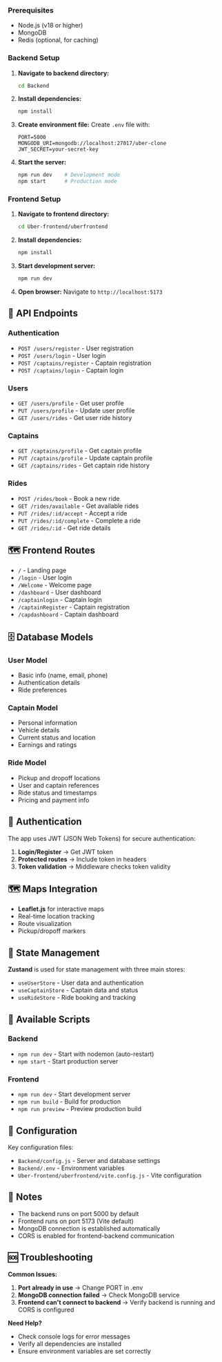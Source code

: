 
### Prerequisites
- Node.js (v18 or higher)
- MongoDB
- Redis (optional, for caching)

### Backend Setup

1. **Navigate to backend directory:**
   ```bash
   cd Backend
   ```

2. **Install dependencies:**
   ```bash
   npm install
   ```

3. **Create environment file:**
   Create `.env` file with:
   ```
   PORT=5000
   MONGODB_URI=mongodb://localhost:27017/uber-clone
   JWT_SECRET=your-secret-key
   ```

4. **Start the server:**
   ```bash
   npm run dev    # Development mode
   npm start      # Production mode
   ```

### Frontend Setup

1. **Navigate to frontend directory:**
   ```bash
   cd Uber-frontend/uberfrontend
   ```

2. **Install dependencies:**
   ```bash
   npm install
   ```

3. **Start development server:**
   ```bash
   npm run dev
   ```

4. **Open browser:**
   Navigate to `http://localhost:5173`

## 🔌 API Endpoints

### Authentication
- `POST /users/register` - User registration
- `POST /users/login` - User login
- `POST /captains/register` - Captain registration
- `POST /captains/login` - Captain login

### Users
- `GET /users/profile` - Get user profile
- `PUT /users/profile` - Update user profile
- `GET /users/rides` - Get user ride history

### Captains
- `GET /captains/profile` - Get captain profile
- `PUT /captains/profile` - Update captain profile
- `GET /captains/rides` - Get captain ride history

### Rides
- `POST /rides/book` - Book a new ride
- `GET /rides/available` - Get available rides
- `PUT /rides/:id/accept` - Accept a ride
- `PUT /rides/:id/complete` - Complete a ride
- `GET /rides/:id` - Get ride details

## 🗺️ Frontend Routes

- `/` - Landing page
- `/login` - User login
- `/Welcome` - Welcome page
- `/dashboard` - User dashboard
- `/captainlogin` - Captain login
- `/captainRegister` - Captain registration
- `/capdashboard` - Captain dashboard

## 🗄️ Database Models

### User Model
- Basic info (name, email, phone)
- Authentication details
- Ride preferences

### Captain Model
- Personal information
- Vehicle details
- Current status and location
- Earnings and ratings

### Ride Model
- Pickup and dropoff locations
- User and captain references
- Ride status and timestamps
- Pricing and payment info

## 🔐 Authentication

The app uses JWT (JSON Web Tokens) for secure authentication:

1. **Login/Register** → Get JWT token
2. **Protected routes** → Include token in headers
3. **Token validation** → Middleware checks token validity

## 🗺️ Maps Integration

- **Leaflet.js** for interactive maps
- Real-time location tracking
- Route visualization
- Pickup/dropoff markers

## 📱 State Management

**Zustand** is used for state management with three main stores:
- `useUserStore` - User data and authentication
- `useCaptainStore` - Captain data and status
- `useRideStore` - Ride booking and tracking

## 🚦 Available Scripts

### Backend
- `npm run dev` - Start with nodemon (auto-restart)
- `npm start` - Start production server

### Frontend
- `npm run dev` - Start development server
- `npm run build` - Build for production
- `npm run preview` - Preview production build

## 🔧 Configuration

Key configuration files:
- `Backend/config.js` - Server and database settings
- `Backend/.env` - Environment variables
- `Uber-frontend/uberfrontend/vite.config.js` - Vite configuration

## 📝 Notes

- The backend runs on port 5000 by default
- Frontend runs on port 5173 (Vite default)
- MongoDB connection is established automatically
- CORS is enabled for frontend-backend communication

## 🆘 Troubleshooting

**Common Issues:**
1. **Port already in use** → Change PORT in .env
2. **MongoDB connection failed** → Check MongoDB service
3. **Frontend can't connect to backend** → Verify backend is running and CORS is configured

**Need Help?**
- Check console logs for error messages
- Verify all dependencies are installed
- Ensure environment variables are set correctly

